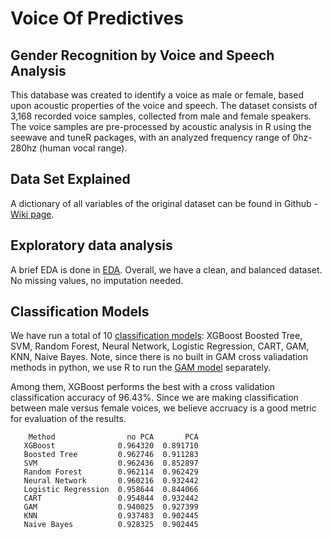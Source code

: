 # Voice Of Predictives

## Gender Recognition by Voice and Speech Analysis
This database was created to identify a voice as male or female, based upon acoustic properties of the voice and speech. The dataset consists of 3,168 recorded voice samples, collected from male and female speakers. The voice samples are pre-processed by acoustic analysis in R using the seewave and tuneR packages, with an analyzed frequency range of 0hz-280hz (human vocal range).

## Data Set Explained
A dictionary of all variables of the original dataset can be found in Github - [Wiki page](https://github.com/pennysun3/VoiceOfPredictives/wiki).

## Exploratory data analysis
A brief EDA is done in [EDA](https://github.com/pennysun3/VoiceOfPredictives/blob/master/Training%20Data%20EDA.ipynb). Overall, we have a clean, and balanced dataset. No missing values, no imputation needed. 

## Classification Models
We have run a total of 10 [classification models](https://github.com/pennysun3/VoiceOfPredictives/blob/master/PredictiveII_Voice_Identification_Project.ipynb): 
XGBoost	
Boosted Tree, SVM, Random Forest, Neural Network, Logistic Regression, CART, GAM, KNN, Naive Bayes. Note, since there is no built in GAM cross valiadation methods in python, we use R to run the [GAM model](https://github.com/pennysun3/VoiceOfPredictives/blob/master/GAM.md) separately.

Among them, XGBoost performs the best with a cross validation classification accuracy of 96.43%. Since we are making classification between male versus female voices, we believe accruacy is a good metric for evaluation of the results. 

        Method                no PCA       PCA
       XGBoost              0.964320  0.891710
       Boosted Tree         0.962746  0.911283
       SVM                  0.962436  0.852897
       Random Forest        0.962114  0.962429
       Neural Network       0.960216  0.932442
       Logistic Regression  0.958644  0.844066
       CART                 0.954844  0.932442
       GAM                  0.940025  0.927399
       KNN                  0.937483  0.902445
       Naive Bayes          0.928325  0.902445
 
